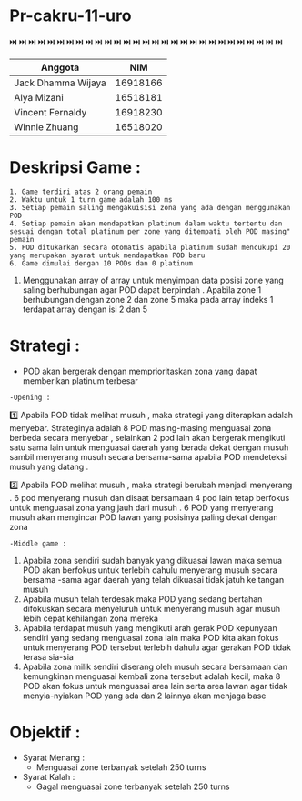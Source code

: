 # Pr-cakru-11-uro

:next_track_button: :next_track_button: :next_track_button: :next_track_button: :next_track_button: :next_track_button: :next_track_button: :next_track_button: :next_track_button: :next_track_button: :next_track_button: :next_track_button: :next_track_button: :next_track_button: :next_track_button: :next_track_button: :next_track_button: :next_track_button: :next_track_button: :next_track_button: :next_track_button: :next_track_button: :next_track_button: :next_track_button: :next_track_button: :next_track_button: :next_track_button: :next_track_button: :next_track_button: 



Anggota         | NIM
------------ | -------------
Jack Dhamma Wijaya | 16918166  
Alya Mizani        | 16518181 
Vincent Fernaldy   | 16918230
Winnie Zhuang      | 16518020



# Deskripsi Game :
```
1. Game terdiri atas 2 orang pemain
2. Waktu untuk 1 turn game adalah 100 ms
3. Setiap pemain saling mengakuisisi zona yang ada dengan menggunakan POD
4. Setiap pemain akan mendapatkan platinum dalam waktu tertentu dan sesuai dengan total platinum per zone yang ditempati oleh POD masing" pemain
5. POD ditukarkan secara otomatis apabila platinum sudah mencukupi 20 yang merupakan syarat untuk mendapatkan POD baru
6. Game dimulai dengan 10 PODs dan 0 platinum
```





1. Menggunakan array of array untuk menyimpan data posisi zone yang saling berhubungan agar POD dapat berpindah . 
   Apabila zone 1 berhubungan dengan zone 2 dan zone 5 maka pada array indeks 1 terdapat array dengan isi 2 dan 5






# Strategi :

- POD akan bergerak dengan memprioritaskan zona yang dapat memberikan platinum terbesar

`-Opening :`
  
 :one: Apabila POD tidak melihat musuh , maka strategi yang diterapkan adalah menyebar. Strateginya adalah 8 POD masing-masing      menguasai zona berbeda secara menyebar , selainkan 2 pod lain akan bergerak mengikuti satu sama lain untuk menguasai daerah yang berada dekat dengan musuh sambil menyerang musuh secara bersama-sama apabila POD mendeteksi musuh yang datang .
 
 :two: Apabila POD melihat musuh , maka strategi berubah menjadi menyerang . 6 pod menyerang musuh dan disaat bersamaan 4 pod lain tetap berfokus untuk menguasai zona yang jauh dari musuh . 6 POD yang menyerang musuh akan mengincar POD lawan yang posisinya paling dekat dengan zona 
 
 
`-Middle game :`
   1. Apabila zona sendiri sudah banyak yang dikuasai lawan maka semua POD akan berfokus untuk terlebih dahulu menyerang musuh secara bersama -sama agar daerah yang telah dikuasai tidak jatuh ke tangan musuh 
   2. Apabila musuh telah terdesak maka POD yang sedang bertahan difokuskan secara menyeluruh untuk menyerang musuh agar musuh lebih cepat kehilangan zona mereka 
   3. Apabila terdapat musuh yang mengikuti arah gerak POD kepunyaan sendiri yang sedang menguasai zona lain maka POD kita akan fokus untuk menyerang POD tersebut terlebih dahulu agar gerakan POD tidak terasa sia-sia
   4. Apabila zona milik sendiri diserang oleh musuh secara bersamaan dan kemungkinan menguasai kembali zona tersebut adalah kecil, maka 8 POD akan fokus untuk menguasai area lain serta area lawan agar tidak menyia-nyiakan POD yang ada dan 2 lainnya akan menjaga base 



# Objektif : 
 
 - Syarat Menang :
    - Menguasai zone terbanyak setelah 250 turns
 - Syarat Kalah :
    - Gagal menguasai zone terbanyak setelah 250 turns




